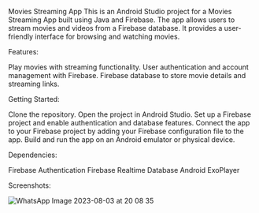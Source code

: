 Movies Streaming App
This is an Android Studio project for a Movies Streaming App built using Java and Firebase. The app allows users to stream movies and videos from a Firebase database. It provides a user-friendly interface for browsing and watching movies.

Features:

Play movies with streaming functionality.
User authentication and account management with Firebase.
Firebase database to store movie details and streaming links.

Getting Started:

Clone the repository.
Open the project in Android Studio.
Set up a Firebase project and enable authentication and database features.
Connect the app to your Firebase project by adding your Firebase configuration file to the app.
Build and run the app on an Android emulator or physical device.

Dependencies:

Firebase Authentication
Firebase Realtime Database
Android ExoPlayer

Screenshots:

![WhatsApp Image 2023-08-03 at 20 08 35](https://github.com/manojbinnal/Movie_Streaming_app/assets/109895471/8b511d49-6d98-426d-a6cc-2661ef9b4a12)

